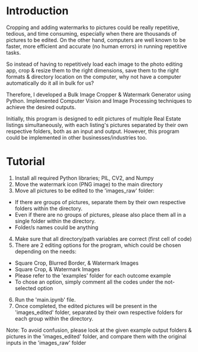 # Introduction

Cropping and adding watermarks to pictures could be really repetitive, tedious, and time consuming, especially when there are thousands of pictures to be edited. On the other hand, computers are well known to be faster, more efficient and accurate (no human errors) in running repetitive tasks. 

So instead of having to repetitively load each image to the photo editing app, crop & resize them to the right dimensions, save them to the right formats & directory location on the computer, why not have a computer automatically do it all in bulk for us?

Therefore, I developed a Bulk Image Cropper & Watermark Generator using Python. Implemented Computer Vision and Image Processing techniques to achieve the desired outputs.

Initially, this program is designed to edit pictures of multiple Real Estate listings simultaneously, with each listing's pictures separated by their own respective folders, both as an input and output. However, this program could be implemented in other businesses/industries too.

# Tutorial

1. Install all required Python libraries; PIL, CV2, and Numpy
2. Move the watermark icon (PNG image) to the main directory
3. Move all pictures to be edited to the 'images_raw' folder:
- If there are groups of pictures, separate them by their own respective folders within the directory. 
- Even if there are no groups of pictures, please also place them all in a single folder within the directory.
- Folder/s names could be anything
4. Make sure that all directory/path variables are correct (first cell of code)
5. There are 2 editing options for the program, which could be chosen depending on the needs:
- Square Crop, Blurred Border, & Watermark Images
- Square Crop, & Watermark Images
- Please refer to the 'examples' folder for each outcome example
- To chose an option, simply comment all the codes under the not-selected option
6. Run the 'main.ipynb' file. 
7. Once completed, the edited pictures will be present in the 'images_edited' folder, separated by their
own respective folders for each group within the directory.

Note: To avoid confusion, please look at the given example output folders & pictures in the 'images_edited' 
folder, and compare them with the original inputs in the 'images_raw' folder
